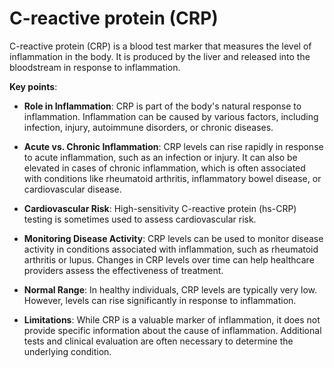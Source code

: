 [//]: # (source: ?)
[//]: # (abbr: CRP)
[//]: # (tags: tests components)

# C-reactive protein (CRP)

C-reactive protein (CRP) is a blood test marker that measures the level of inflammation in the body. It is produced by the liver and released into the bloodstream in response to inflammation.

**Key points**:

* **Role in Inflammation**: CRP is part of the body's natural response to inflammation. Inflammation can be caused by various factors, including infection, injury, autoimmune disorders, or chronic diseases.

* **Acute vs. Chronic Inflammation**: CRP levels can rise rapidly in response to acute inflammation, such as an infection or injury. It can also be elevated in cases of chronic inflammation, which is often associated with conditions like rheumatoid arthritis, inflammatory bowel disease, or cardiovascular disease.

* **Cardiovascular Risk**: High-sensitivity C-reactive protein (hs-CRP) testing is sometimes used to assess cardiovascular risk.

* **Monitoring Disease Activity**: CRP levels can be used to monitor disease activity in conditions associated with inflammation, such as rheumatoid arthritis or lupus. Changes in CRP levels over time can help healthcare providers assess the effectiveness of treatment.

* **Normal Range**: In healthy individuals, CRP levels are typically very low. However, levels can rise significantly in response to inflammation.

* **Limitations**: While CRP is a valuable marker of inflammation, it does not provide specific information about the cause of inflammation. Additional tests and clinical evaluation are often necessary to determine the underlying condition.
